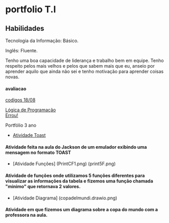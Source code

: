 # portfolio T.I
## Habilidades 
Tecnologia da Informação: Básico.

Inglês: Fluente.

Tenho uma boa capacidade de liderança e trabalho bem em equipe. Tenho respeito pelos mais velhos e pelos que sabem mais que eu, anseio por aprender aquilo que ainda não sei e tenho motivação para aprender coisas novas.

#### avaliacao
[codigos 18/08](/fundamentos_ti2/avaliacao_pratica/) 

<a href="https://github.com/bernardogevaerd/portfolio2A/tree/main/L%C3%B3gica%20de%20Programa%C3%A7%C3%A3o">Lógica de Programação</a><br>
<a href="https://conteudo.imguol.com.br/c/bol/fotos/97/2018/01/10/faustao-mostrou-que-nem-sempre-quem-sabe-faz-ao-vivo-1515582826765_300x200.jpg">Errou!</a>

Portfólio 3 ano
- [Atividade Toast](deveres.png)
#### Atividade feita na aula do Jackson de um emulador exibindo uma mensagem no formato TOAST

- [Atividade Funções] (PrintCF1.png) (print5F.png)
#### Atividade de funções onde utilizamos 5 funções diferentes para visualizar as informações da tabela e fizemos uma função chamada "minimo" que retornava 2 valores.

- [Atividade Diagrama] (copadelmundi.drawio.png)
#### Atividade em que fizemos um diagrama sobre a copa do mundo com a professora na aula.
